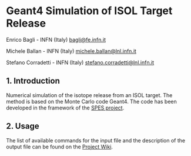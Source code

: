 # Geant4 Simulation of ISOL Target Release

Enrico Bagli - INFN (Italy) bagli@fe.infn.it

Michele Ballan - INFN (Italy) michele.ballan@lnl.infn.it

Stefano Corradetti - INFN (Italy) stefano.corradetti@lnl.infn.it 

## 1. Introduction
Numerical simulation of the isotope release from an ISOL target.
The method is based on the Monte Carlo code Geant4.
The code has been developed in the framework of the [SPES project](https://web.infn.it/spes).

## 2. Usage
The list of available commands for the input file and the description of the output file can be found on the [Project Wiki](
https://wiki.infn.it/cn/csn5/isolpharm_ag/computing/geant4_list_of_commands).
